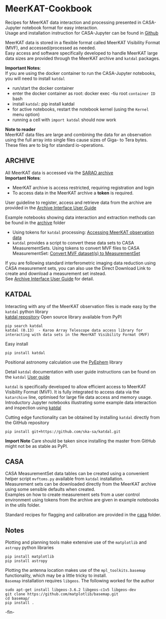 # MeerKAT-Cookbook
Recipes for MeerKAT data interaction and processing presented in CASA-Jupyter notebook format for easy
interaction.    
Usage and installation instruction for CASA-Jupyter can be found in [Github](https://github.com/aardk/jupyter-casa)

MeerKAT data is stored in a flexible format called MeerKAT Visibility Format (MVF), and accessed/processed as needed.    
Easy access and software specifically developed to handle MeerKAT large data sizes are provided through the MeerKAT archive and `katdal` packages.

**Important Notes**:    
If you are using the docker container to run the CASA-Jupyter notebooks, you will need to install
`katdal`
* run/start the docker container
* enter the docker container as root: docker exec -tiu root `container ID` bash
* install `katdal`: pip install katdal
* for active notebooks, restart the notebook kernel (using the `Kernel` menu option)
* running a cell with `import katdal` should now work

**Note to reader**    
MeerKAT data files are large and combining the data for an observation using the full array into single files cause sizes of Giga- to Tera bytes.
These files are to big for standard io-operations.     


## ARCHIVE
All MeerKAT data is accessed via the [SARAO archive](https://archive.sarao.ac.za/)     
**Important Notes**:
* MeerKAT archive is access restricted, requiring registration and login
* To access data in the MeerKAT archive a **token** is required.

User guideline to register, access and retrieve data from the archive are provided in the
[Archive Interface User Guide](https://archive.sarao.ac.za/statics/Archive_Interface_User_Guide.pdf)

Example notebooks showing data interaction and extraction methods can be found in the 
[archive](https://github.com/ska-sa/MeerKAT-Cookbook/tree/master/archive) folder
* Using tokens for `katdal` processing:
[Accessing MeerKAT observation data](https://github.com/ska-sa/MeerKAT-Cookbook/blob/master/archive/Accessing%20MeerKAT%20observation%20data.ipynb)
* `katdal` provides a script to convert these data sets to CASA MeasurementSets. 
Using tokens to convert MVF files to CASA MeasurementSet:
[Convert MVF dataset(s) to MeasurementSet](https://github.com/ska-sa/MeerKAT-Cookbook/blob/master/archive/Convert%20MVF%20dataset(s)%20to%20MeasurementSet.ipynb)

If you are following standard interferometric imaging data reduction using CASA measurement sets, you can also use the Direct Download Link to create and download a measurement set instead.    
See [Archive Interface User Guide](https://archive.sarao.ac.za/statics/Archive_Interface_User_Guide.pdf) for detail.


## KATDAL
Interacting with any of the MeerKAT observation files is made easy by the `katdal` python library   
[katdal repository](https://github.com/ska-sa/katdal)
Open source library available from PyPI
```
pip search katdal
katdal (0.13)  - Karoo Array Telescope data access library for interacting with data sets in the MeerKAT Visibility Format (MVF)
```    
Easy install     
```
pip install katdal
```

Positional astronomy calculation use the [PyEphem](https://pypi.org/project/ephem/) library

Detail `katdal` documentation with user guide instructions can be found on the `katdal`
[User guide](https://katdal.readthedocs.io/en/latest/index.html)

`katdal` is specifically developed to allow efficient access to MeerKAT Visibility Format (MVF).
It is fully integrated to access data via the `katarchive` line, optimised for large file data access and memory usage. 
Introductory Jupyter notebooks illustrating some example data interaction and inspection using 
[katdal](https://github.com/ska-sa/MeerKAT-Cookbook/tree/master/katdal)

Cutting edge functionality can be obtained by installing `katdal` directly from the GitHub repository    
```
pip install git+https://github.com/ska-sa/katdal.git
```
**Import Note**
Care should be taken since installing the master from GitHub might not be as stable as PyPI.


## CASA
CASA MeasurementSet data tables can be created using a convenient helper script `mvftoms.py` available from `katdal` installation.     
Measurement sets can be downloaded directly from the MeerKAT archive using some sensible defaults when created.     
Examples on how to create measurement sets from a user control environment using tokens from the archive are given in example notebooks in the utils folder.

Standard recipes for flagging and calibration are provided in the 
[casa](https://github.com/ska-sa/MeerKAT-Cookbook/tree/master/casa) folder.


## Notes
Plotting and planning tools make extensive use of the `matplotlib` and `astropy` python libraries
```
pip install matplotlib
pip install astropy
```

Plotting the antenna location makes use of the `mpl_toolkits.basemap` functionality, which may be a little tricky to install.    
`Basemap` installation requires `libgeos`. The following worked for the author
```
sudo apt-get install libgeos-3.6.2 libgeos-c1v5 libgeos-dev
git clone https://github.com/matplotlib/basemap.git
cd basemap/
pip install .
```

 -fin-
